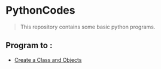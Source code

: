 # PythonCodes

> This repository contains some basic python programs.

## Program to :

- [Create a Class and Objects](#ObjectCreation)
